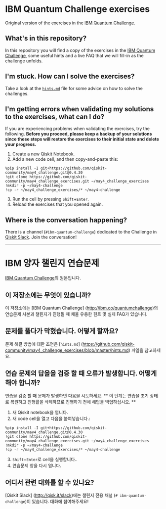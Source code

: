 # IBM Quantum Challenge exercises

Original version of the exercises in the [IBM Quantum Challenge](http://ibm.co/quantumchallenge).

## What's in this repository?

In this repository you will find a copy of the exercises in the [IBM Quantum Challenge](http://ibm.co/quantumchallenge), some useful hints and a live FAQ that we will fill-in as the challenge unfolds.

## I'm stuck. How can I solve the exercises?

Take a look at the [`hints.md`](https://github.com/qiskit-community/may4_challenge_exercises/blob/master/hints.md) file for some advice on how to solve the challenges.

## I'm getting errors when validating my solutions to the exercises, what can I do?

If you are experiencing problems when validating the exercises, try the following. **Before you proceed, please keep a backup of your solutions since these steps will restore the exercises to their initial state and delete your progress.**

1. Create a new Qiskit Notebook.
2. Add a new code cell, and then copy-and-paste this:

```
%pip install -I git+https://github.com/qiskit-community/may4_challenge.git@0.4.30
!git clone https://github.com/qiskit-community/may4_challenge_exercises.git ~/may4_challenge_exercises
!mkdir -p ~/may4-challenge
!cp -r ~/may4_challenge_exercises/* ~/may4-challenge
```

3. Run the cell by pressing `Shift`+`Enter`.
4. Reload the exercises that you opened again.

## Where is the conversation happening?

There is a channel (`#ibm-quantum-challenge`) dedicated to the Challenge in [Qiskit Slack](http://qisk.it/slack). Join the conversation!

------------------------------------------------------------------------------------------------------------
# IBM 양자 챌린지 연습문제

[IBM Quantum Challenge](http://ibm.co/quantumchallenge)의 원본입니다.

## 이 저장소에는 무엇이 있습니까?

이 저장소에는 [IBM Quantum Challenge] (http://ibm.co/quantumchallenge)의 연습문제 사본과 챌린지가 진행될 때 채울 유용한 힌트 및 실제 FAQ가 있습니다.

## 문제를 풀다가 막혔습니다. 어떻게 할까요?

문제 해결 방법에 대한 조언은 [`hints.md`] (https://github.com/qiskit-community/may4_challenge_exercises/blob/master/hints.md) 파일을 참고하세요.

## 연습 문제의 답을을 검증 할 때 오류가 발생합니다. 어떻게 해야 합니까?

연습을 검증 할 때 문제가 발생하면 다음을 시도하세요. ** 이 단계는 연습을 초기 상태로 복원하고 진행률을 삭제하므로 진행하기 전에 해답을 백업하십시오. **

1. 새 Qiskit notebook을 엽니다.
2. 새 code cell을 열고 다음을 붙여넣습니다.:

```
%pip install -I git+https://github.com/qiskit-community/may4_challenge.git@0.4.30
!git clone https://github.com/qiskit-community/may4_challenge_exercises.git ~/may4_challenge_exercises
!mkdir -p ~/may4-challenge
!cp -r ~/may4_challenge_exercises/* ~/may4-challenge
```

3. `Shift`+`Enter`로 cell을 실행합니다..
4. 연습문제 창을 다시 엽니다.

## 어디서 관련 대화를 할 수 있나요?

[Qiskit Slack] (http://qisk.it/slack)에는 챌린지 전용 채널 (`# ibm-quantum-challenge`)이 있습니다. 대화에 참여해주세요!
